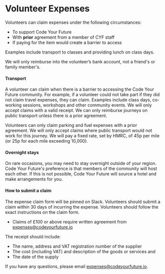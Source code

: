 # Volunteer Expenses

Volunteers can claim expenses under the following circumstances:

* To support Code Your Future
* With **prior** agreement from a member of CYF staff
* If paying for the item would create a barrier to access

Examples include transport to classes and providing lunch on class days.

We will only reimburse into the volunteer’s bank account, not a friend's or family member's.

#### Transport

A volunteer can claim when there is a barrier to accessing the Code Your Future community. For example, if a volunteer could not take part if they did not claim travel expenses, they can claim. Examples include class days, co-working sessions, workshops and other community events. We will only accept claims with a valid receipt. We can only reimburse journeys on public transport unless there is a prior agreement.

Volunteers can only claim parking and fuel expenses with a prior agreement. We will only accept claims where public transport would not work for this journey. We will pay a fixed rate, set by HMRC, of 45p per mile (or 25p for each mile exceeding 10,000).

#### Overnight stays

On rare occasions, you may need to stay overnight outside of your region. Code Your Future's preference is that members of the community will host each other. If this is not possible, Code Your Future will source a hotel and make arrangements for you.

#### How to submit a claim

The expense claim form will be pinned on Slack. Volunteers should submit a claim within 30 days of incurring the expense. Volunteers should follow the exact instructions on the claim form.

* Claims of £100 or above require written agreement from expenses@codeyourfuture.io

The receipt should include:

* The name, address and VAT registration number of the supplier
* The cost (including VAT) and description of the goods or services and
* The date of the supply

If you have any questions, please email [expenses@codeyourfuture.io](mailto:expenses@codeyourfuture.io).
